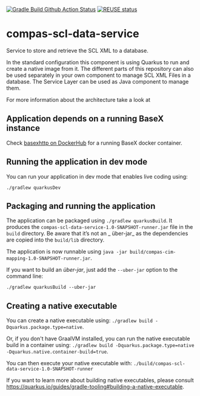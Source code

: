 <!--
SPDX-FileCopyrightText: 2021 Alliander N.V.

SPDX-License-Identifier: Apache-2.0
-->

[![Gradle Build Github Action Status](<https://img.shields.io/github/workflow/status/com-pas/compas-scl-data-service/Gradle%20Build?logo=GitHub>)](https://github.com/com-pas/compas-scl-data-service/actions?query=workflow%3A%22Gradle+Build%22)
[![REUSE status](https://api.reuse.software/badge/github.com/com-pas/compas-scl-data-service)](https://api.reuse.software/info/github.com/com-pas/compas-scl-data-service)

# compas-scl-data-service

Service to store and retrieve the SCL XML to a database.

In the standard configuration this component is using Quarkus to run and create a native image from it. The different
parts of this repository can also be used separately in your own component to manage SCL XML Files in a database. The
Service Layer can be used as Java component to manage them.

For more information about the architecture take a look at

## Application depends on a running BaseX instance

Check [basexhttp on DockerHub](https://hub.docker.com/r/basex/basexhttp/) for a running BaseX docker container.

## Running the application in dev mode

You can run your application in dev mode that enables live coding using:

```
./gradlew quarkusDev
```

## Packaging and running the application

The application can be packaged using `./gradlew quarkusBuild`. It produces
the `compas-scl-data-service-1.0-SNAPSHOT-runner.jar` file in the `build` directory. Be aware that it’s not an _
über-jar_ as the dependencies are copied into the `build/lib` directory.

The application is now runnable using `java -jar build/compas-cim-mapping-1.0-SNAPSHOT-runner.jar`.

If you want to build an _über-jar_, just add the `--uber-jar` option to the command line:

```
./gradlew quarkusBuild --uber-jar
```

## Creating a native executable

You can create a native executable using: `./gradlew build -Dquarkus.package.type=native`.

Or, if you don't have GraalVM installed, you can run the native executable build in a container
using: `./gradlew build -Dquarkus.package.type=native -Dquarkus.native.container-build=true`.

You can then execute your native executable with: `./build/compas-scl-data-service-1.0-SNAPSHOT-runner`

If you want to learn more about building native executables, please
consult https://quarkus.io/guides/gradle-tooling#building-a-native-executable.
